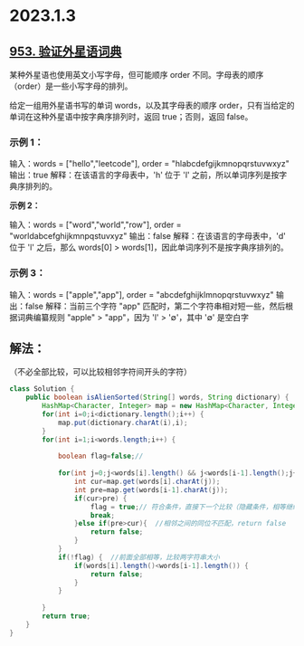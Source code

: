 # 2023.1.3

## [953. 验证外星语词典](https://leetcode.cn/problems/verifying-an-alien-dictionary/)

某种外星语也使用英文小写字母，但可能顺序 order 不同。字母表的顺序（order）是一些小写字母的排列。

给定一组用外星语书写的单词 words，以及其字母表的顺序 order，只有当给定的单词在这种外星语中按字典序排列时，返回 true；否则，返回 false。



### **示例 1：**

输入：words = ["hello","leetcode"], order = "hlabcdefgijkmnopqrstuvwxyz"
输出：true
解释：在该语言的字母表中，'h' 位于 'l' 之前，所以单词序列是按字典序排列的。

**示例 2：**

输入：words = ["word","world","row"], order = "worldabcefghijkmnpqstuvxyz"
输出：false
解释：在该语言的字母表中，'d' 位于 'l' 之后，那么 words[0] > words[1]，因此单词序列不是按字典序排列的。

### **示例 3：**

输入：words = ["apple","app"], order = "abcdefghijklmnopqrstuvwxyz"
输出：false
解释：当前三个字符 "app" 匹配时，第二个字符串相对短一些，然后根据词典编纂规则 "apple" > "app"，因为 'l' > '∅'，其中 '∅' 是空白字



## 解法：

（不必全部比较，可以比较相邻字符间开头的字符）

```java
class Solution {
    public boolean isAlienSorted(String[] words, String dictionary) {
        HashMap<Character, Integer> map = new HashMap<Character, Integer>();
		for(int i=0;i<dictionary.length();i++) {
			map.put(dictionary.charAt(i),i);
		}
        for(int i=1;i<words.length;i++) {
			
			boolean flag=false;//
			
			for(int j=0;j<words[i].length() && j<words[i-1].length();j++) {
				int cur=map.get(words[i].charAt(j));
				int pre=map.get(words[i-1].charAt(j));
				if(cur>pre) {
					flag = true;// 符合条件，直接下一个比较（隐藏条件，相等继续循环）
					break;
				}else if(pre>cur){  //相邻之间的同位不匹配，return false
					return false;
				}
			}
			if(!flag) {  //前面全部相等，比较两字符串大小
				if(words[i].length()<words[i-1].length()) {
					return false;
				}
			}
			
		}
		return true;
    }
}
```

